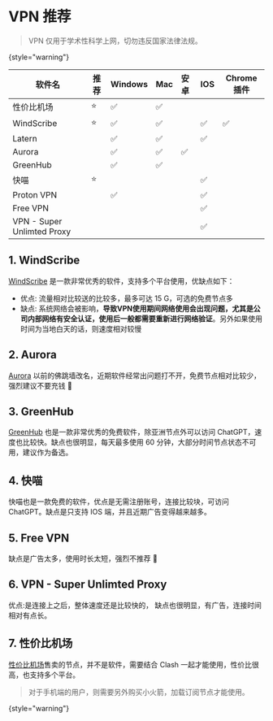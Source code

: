 # VPN 推荐

<show-structure depth="2"/>

> VPN 仅用于学术性科学上网，切勿违反国家法律法规。
> 
{style="warning"}

| 软件名                        | 推荐 | Windows | Mac | 安卓 | IOS | Chrome插件 |
|----------------------------|----|---------|-----|:---|-----|----------|
| 性价比机场                      | ⭐  | ✅       | ✅   |                       
| WindScribe                 | ⭐  | ✅       | ✅   |    | ✅   | ✅        |
| Latern                     |    | ✅       | ✅   |    | ✅   |          |
| Aurora                     |    | ✅       | ✅   | ✅  |     |          |
| GreenHub                   |    | ✅       | ✅   |    |     |          |
| 快喵                         | ⭐  |         |     |    | ✅   |          |
| Proton VPN                 |    | ✅       |     |    | ✅   |          |
| Free VPN                   |    |         |     |    | ✅   |          |
| VPN - Super Unlimted Proxy |    |         |     |    | ✅   |          |

## 1. WindScribe

[WindScribe](https://github.com/Windscribe/Desktop-App/releases) 是一款非常优秀的软件，支持多个平台使用，优缺点如下：
- 优点: 流量相对比较送的比较多，最多可达 15 G，可选的免费节点多
- 缺点: 系统网络会被影响，**导致VPN使用期间网络使用会出现问题，尤其是公司内部网络有安全认证，使用后一般都需要重新进行网络验证**。另外如果使用时间为当地白天的话，则速度相对较慢

## 2. Aurora

[Aurora](https://github.com/getaurora/download/releases) 以前的佛跳墙改名，近期软件经常出问题打不开，免费节点相对比较少，强烈建议不要充钱 🚫

## 3. GreenHub

[GreenHub](https://ghhub.tk) 也是一款非常优秀的免费软件，除亚洲节点外可以访问 ChatGPT，速度也比较快。缺点也很明显，每天最多使用 60 分钟，大部分时间节点状态不可用，建议作为备选。

## 4. 快喵

快喵也是一款免费的软件，优点是无需注册账号，连接比较块，可访问 ChatGPT。缺点是只支持 IOS 端，并且近期广告变得越来越多。

## 5. Free VPN

缺点是广告太多，使用时长太短，强烈不推荐 🚫

## 6. VPN - Super Unlimted Proxy

优点:是连接上之后，整体速度还是比较快的， 缺点也很明显，有广告，连接时间相对有点长。

## 7. 性价比机场

[性价比机场](https://xn--6nq44r2uh9rhj7f.net/#/login)售卖的节点，并不是软件，需要结合 Clash 一起才能使用，性价比很高，也支持多个平台。

> 对于手机端的用户，则需要另外购买小火箭，加载订阅节点才能使用。
> 
{style="warning"}



